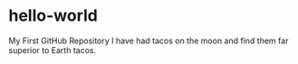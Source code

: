 # hello-world
My First GitHub Repository
I have had tacos on the moon and find them far superior to Earth tacos.
